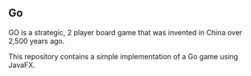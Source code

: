 ## Go
GO is a strategic, 2 player board game that was invented in China over 2,500 years ago.

This repository contains a simple implementation of a Go game using JavaFX.
